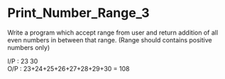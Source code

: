 # Print_Number_Range_3

Write a program which accept range from user and return addition of all even numbers in between that range. (Range should contains positive numbers only)

I/P : 23  30  
O/P : 23+24+25+26+27+28+29+30 = 108

